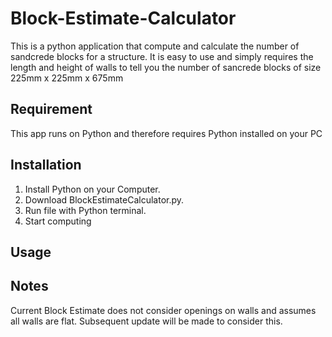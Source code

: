 # Block-Estimate-Calculator
This is a python application that compute and calculate the number of sandcrede blocks for a structure. It is easy to use and simply requires the length and height of walls to tell you the number of sancrede blocks of size 225mm x 225mm x 675mm
## Requirement
This app runs on Python and therefore requires Python installed on your PC
## Installation
1. Install Python on your Computer.
2. Download BlockEstimateCalculator.py.
3. Run file with Python terminal.
4. Start computing

## Usage


## Notes
Current Block Estimate does not consider openings on walls and assumes all walls are flat. Subsequent update will be made to consider this.
